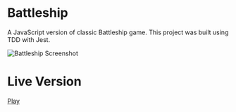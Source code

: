 # Battleship
A JavaScript version of classic Battleship game.
This project was built using TDD with Jest. 

![Battleship Screenshot](https://justinlamb.org/assets/battleship.png)

# Live Version
[Play](https://jalamb5.github.io/battleship/)
